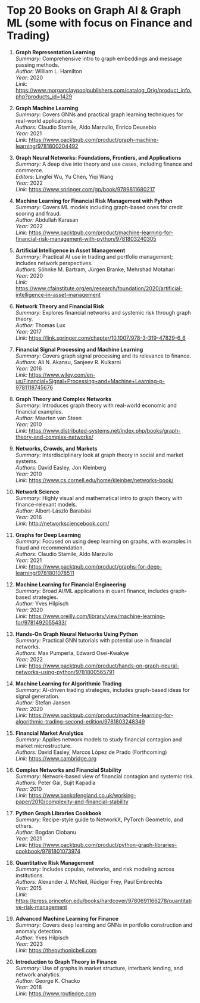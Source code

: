 # Top 20 Books on Graph AI & Graph ML (some with focus on Finance and Trading) 

1. **Graph Representation Learning**  
   *Summary:* Comprehensive intro to graph embeddings and message passing methods.  
   *Author:* William L. Hamilton  
   *Year:* 2020  
   *Link:* https://www.morganclaypoolpublishers.com/catalog_Orig/product_info.php?products_id=1429  

2. **Graph Machine Learning**  
   *Summary:* Covers GNNs and practical graph learning techniques for real-world applications.  
   *Authors:* Claudio Stamile, Aldo Marzullo, Enrico Deusebio  
   *Year:* 2021  
   *Link:* https://www.packtpub.com/product/graph-machine-learning/9781800204492  

3. **Graph Neural Networks: Foundations, Frontiers, and Applications**  
   *Summary:* A deep dive into theory and use cases, including finance and commerce.  
   *Editors:* Lingfei Wu, Yu Chen, Yiqi Wang  
   *Year:* 2022  
   *Link:* https://www.springer.com/gp/book/9789811680217  

4. **Machine Learning for Financial Risk Management with Python**  
   *Summary:* Covers ML models including graph-based ones for credit scoring and fraud.  
   *Author:* Abdullah Karasan  
   *Year:* 2022  
   *Link:* https://www.packtpub.com/product/machine-learning-for-financial-risk-management-with-python/9781803240305  

5. **Artificial Intelligence in Asset Management**  
   *Summary:* Practical AI use in trading and portfolio management; includes network perspectives.  
   *Authors:* Söhnke M. Bartram, Jürgen Branke, Mehrshad Motahari  
   *Year:* 2020  
   *Link:* https://www.cfainstitute.org/en/research/foundation/2020/artificial-intelligence-in-asset-management  

6. **Network Theory and Financial Risk**  
   *Summary:* Explores financial networks and systemic risk through graph theory.  
   *Author:* Thomas Lux  
   *Year:* 2017  
   *Link:* https://link.springer.com/chapter/10.1007/978-3-319-47829-6_6  

7. **Financial Signal Processing and Machine Learning**  
   *Summary:* Covers graph signal processing and its relevance to finance.  
   *Authors:* Ali N. Akansu, Sanjeev R. Kulkarni  
   *Year:* 2016  
   *Link:* https://www.wiley.com/en-us/Financial+Signal+Processing+and+Machine+Learning-p-9781118745676  

8. **Graph Theory and Complex Networks**  
   *Summary:* Introduces graph theory with real-world economic and financial examples.  
   *Author:* Maarten van Steen  
   *Year:* 2010  
   *Link:* https://www.distributed-systems.net/index.php/books/graph-theory-and-complex-networks/  

9. **Networks, Crowds, and Markets**  
   *Summary:* Interdisciplinary look at graph theory in social and market systems.  
   *Authors:* David Easley, Jon Kleinberg  
   *Year:* 2010  
   *Link:* https://www.cs.cornell.edu/home/kleinber/networks-book/  

10. **Network Science**  
    *Summary:* Highly visual and mathematical intro to graph theory with finance-relevant models.  
    *Author:* Albert-László Barabási  
    *Year:* 2016  
    *Link:* http://networksciencebook.com/  

11. **Graphs for Deep Learning**  
    *Summary:* Focused on using deep learning on graphs, with examples in fraud and recommendation.  
    *Authors:* Claudio Stamile, Aldo Marzullo  
    *Year:* 2021  
    *Link:* https://www.packtpub.com/product/graphs-for-deep-learning/9781801078511  

12. **Machine Learning for Financial Engineering**  
    *Summary:* Broad AI/ML applications in quant finance, includes graph-based strategies.  
    *Author:* Yves Hilpisch  
    *Year:* 2020  
    *Link:* https://www.oreilly.com/library/view/machine-learning-for/9781492055433/  

13. **Hands-On Graph Neural Networks Using Python**  
    *Summary:* Practical GNN tutorials with potential use in financial networks.  
    *Authors:* Max Pumperla, Edward Osei-Kwakye  
    *Year:* 2022  
    *Link:* https://www.packtpub.com/product/hands-on-graph-neural-networks-using-python/9781800565791  

14. **Machine Learning for Algorithmic Trading**  
    *Summary:* AI-driven trading strategies, includes graph-based ideas for signal generation.  
    *Author:* Stefan Jansen  
    *Year:* 2020  
    *Link:* https://www.packtpub.com/product/machine-learning-for-algorithmic-trading-second-edition/9781803248349  

15. **Financial Market Analytics**  
    *Summary:* Applies network models to study financial contagion and market microstructure.  
    *Authors:* David Easley, Marcos López de Prado (Forthcoming)  
    *Link:* https://www.cambridge.org  

16. **Complex Networks and Financial Stability**  
    *Summary:* Network-based view of financial contagion and systemic risk.  
    *Authors:* Peter Gai, Sujit Kapadia  
    *Year:* 2010  
    *Link:* https://www.bankofengland.co.uk/working-paper/2010/complexity-and-financial-stability  

17. **Python Graph Libraries Cookbook**  
    *Summary:* Recipe-style guide to NetworkX, PyTorch Geometric, and others.  
    *Author:* Bogdan Ciobanu  
    *Year:* 2021  
    *Link:* https://www.packtpub.com/product/python-graph-libraries-cookbook/9781801073974  

18. **Quantitative Risk Management**  
    *Summary:* Includes copulas, networks, and risk modeling across institutions.  
    *Authors:* Alexander J. McNeil, Rüdiger Frey, Paul Embrechts  
    *Year:* 2015  
    *Link:* https://press.princeton.edu/books/hardcover/9780691166278/quantitative-risk-management  

19. **Advanced Machine Learning for Finance**  
    *Summary:* Covers deep learning and GNNs in portfolio construction and anomaly detection.  
    *Author:* Yves Hilpisch  
    *Year:* 2023  
    *Link:* https://thepythonicbell.com  

20. **Introduction to Graph Theory in Finance**  
    *Summary:* Use of graphs in market structure, interbank lending, and network analytics.  
    *Author:* George K. Chacko  
    *Year:* 2018  
    *Link:* https://www.routledge.com  
